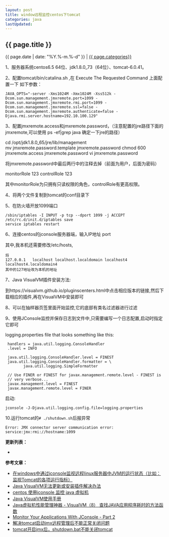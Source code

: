 ```yaml
---
layout: post
title: window远程监控centos下tomcat
categories: java
lastUpdated:
---
```


## {{ page.title }}

{{ page.date | date: "%Y.%-m.%-d" }} | <a href="/archive#{{ page.categories }}">{{ page.categories}}</a>

1、服务器系统centos6.5 64位、jdk1.8.0_73（64位）、tomcat-6.0.41。

2、配置tomcat/bin/catalina.sh ,在 Execute The Requested Command 上面配置一下 如下参数：

```
JAVA_OPTS="-server -Xms1024M -Xmx1024M -Xss512k -Dcom.sun.management.jmxremote.port=1099 -Dcom.sun.management.jmxremote.rmi.port=1099 -Dcom.sun.management.jmxremote.ssl=false -Dcom.sun.management.jmxremote.authenticate=false -Djava.rmi.server.hostname=192.10.100.129"
```

3、配置jmxremote.access和jmxremote.password，（注意配置的jre路径下面的jmxremote,可以使用 ps -ef|grep java 确定一下jre的路径）

cd /opt/jdk1.8.0_65/jre/lib/management  
mv jmxremote.password.template jmxremote.password
chmod 600 jmxremote.access jmxremote.password
vi jmxremote.password

将jmxremote.password中最后两行中的注释去掉（前面为用户，后面为密码）

monitorRole 123 
controlRole 123

其中monitorRole为只拥有只读权限的角色，controlRole有更高权限。

4、将两个文件复制到tomcat的conf目录下

5、在防火墙开放1099端口

```
/sbin/iptables -I INPUT -p tcp --dport 1099 -j ACCEPT
/etc/rc.d/init.d/iptables save
service iptables restart
```

6、连接centos的jconsole服务器端，输入IP地址 port

其中,我本机还需要修改/etc/hosts,

```
将
127.0.0.1   localhost localhost.localdomain localhost4 localhost4.localdomain4
其中的127地址改为本机的地址
```

7、Java VisualVM插件安装方法:

到https://visualvm.github.io/pluginscenters.html中点击相应版本的链接,然后下载相应的插件,再在VisualVM中安装即可


8、可以在抽样器页签里面开始监控,它的底部有类名过滤器进行过滤

9、使用JConsole监控并保存日志到文件中,只需要编写一个日志配置,启动时指定它即可

logging.properties file that looks something like this:

```
 handlers = java.util.logging.ConsoleHandler
 .level = INFO

 java.util.logging.ConsoleHandler.level = FINEST
 java.util.logging.ConsoleHandler.formatter = \
 		java.util.logging.SimpleFormatter

 // Use FINER or FINEST for javax.management.remote.level - FINEST is
 // very verbose...
 javax.management.level = FINEST
 javax.management.remote.level = FINER
```

启动:

```
jconsole -J-Djava.util.logging.config.file=logging.properties
```

10.运行tomcat的`# ./shutdown.sh`后报异常

```
Error: JMX connector server communication error: service:jmx:rmi://hostname:1099
```



**更新列表：**

*



**参考文章：**

* [在windows中通过jconsole监视远程linux服务器中JVM的运行状态（比如：监视Tomcat的各项运行指标）][1]
* [Java VisualVM无法更新或安装插件解决办法][2]
* [centos 使用jconsole 监控 java 虚拟机][3]
* [Java VisualVM使用手册][4]
* [Java虚拟机性能管理神器 - VisualVM（8） 查找JAVA应用程序耗时的方法函数][5]
* [Monitor Your Applications With JConsole - Part 2][6]
* [解决tomcat启动jmx远程管理后不能正常关闭问题][7]
* [tomcat开启jmx后，shutdown.bat不能关闭tomcat ][8]


[1]: http://blog.csdn.net/clementad/article/details/51253110
[2]: http://blog.csdn.net/qq_36144703/article/details/76560324
[3]: http://blog.csdn.net/cj2580/article/details/72723887
[4]: http://blog.csdn.net/wzyzzu/article/details/50380511
[5]: http://blog.csdn.net/chwshuang/article/details/44203471
[6]: http://blog.csdn.net/holymonkey/article/details/6625756
[7]: http://blog.csdn.net/liyiliyi/article/details/1188641
[8]: http://ekekyn.blog.163.com/blog/static/313887320134162433323/